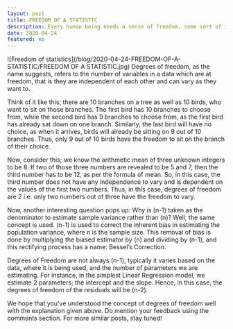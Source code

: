 ```yaml
---
layout: post
title: FREEDOM OF A STATISTIC
description: Every human being needs a sense of freedom, some sort of independence in their lives. But did you know that the same is the case with statistics? Many measures in statistics are defined by their degree of freedom. Let’s find out what this term means.
date: 2020-04-24
featured: no
---
```

![Freedom of statistics](/blog/2020-04-24-FREEDOM-OF-A-STATISTIC/FREEDOM OF A STATISTIC.jpg)
Degrees of freedom, as the name suggests, refers to the number of variables in a data which are at freedom, that is they are independent of each other and can vary as they want to.

Think of it like this; there are 10 branches on a tree as well as 10 birds, who want to sit on those branches. The first bird has 10 branches to choose from, while the second bird has 9 branches to choose from, as the first bird has already sat down on one branch. Similarly, the last bird will have no choice, as when it arrives, birds will already be sitting on 9 out of 10 branches. Thus, only 9 out of 10 birds have the freedom to sit on the branch of their choice.

Now, consider this; we know the arithmetic mean of three unknown integers to be 8. If two of those three numbers are revealed to be 5 and 7, then the third number has to be 12, as per the formula of mean. So, in this case, the third number does not have any independence to vary and is dependent on the values of the first two numbers. Thus, in this case, degrees of freedom are 2 i.e. only two numbers out of three have the freedom to vary.

Now, another interesting question pops up: Why is (n-1) taken as the denominator to estimate sample variance rather than (n)?
Well, the same concept is used. (n-1) is used to correct the inherent bias in estimating the population variance, where n is the sample size. This removal of bias is done by multiplying the biased estimator by (n) and dividing by (n-1), and this rectifying process has a name: Bessel’s Correction.

Degrees of Freedom are not always (n-1), typically it varies based on the data, where it is being used, and the number of parameters we are estimating. For instance, in the simplest Linear Regression model, we estimate 2 parameters; the intercept and the slope. Hence, in this case, the degrees of freedom of the residuals will be (n-2).

We hope that you’ve understood the concept of degrees of freedom well with the explanation given above. Do mention your feedback using the comments section. For more similar posts, stay tuned!